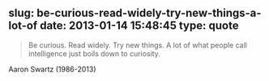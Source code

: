 slug: be-curious-read-widely-try-new-things-a-lot-of
date: 2013-01-14 15:48:45
type: quote
---

> Be curious. Read widely. Try new things. A lot of what people call intelligence just boils down to curiosity.

Aaron Swartz (1986-2013)

